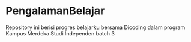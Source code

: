 # PengalamanBelajar
Repository ini berisi progres belajarku bersama Dicoding dalam program Kampus Merdeka Studi Independen batch 3
